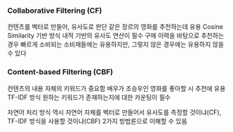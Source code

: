 ### Collaborative Filtering (CF)

컨텐츠를 벡터로 만들어, 유사도로 판단
같은 장르의 영화를 추천하는데 유용
Cosine Similarity 기반 방식
내적 기반의 유사도 연산이 필수
구매 이력을 바탕으로 추천하는 경우 빠르게 소비되는 소비재들에는 유용하지만, 그렇지 않은 경우에는 유용하지 않을 수 있다

### Content-based Filtering (CBF)

컨텐츠의 내용 자체의 키워드가 중요함
배우가 조승우인 영화를 좋아할 시 추천에 유용
TF-IDF 방식
원하는 키워드가 존재하는지에 대한 카운팅이 필수

자연어 처리 방식 역시 자연어 자체를 벡터로 만들어서 유사도를 측정할 것이냐(CF), TF-IDF 방식을 사용할 것이냐(CBF) 2가지 방법론으로 이해할 수 있음
